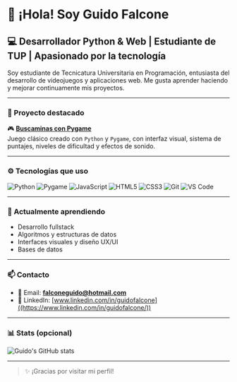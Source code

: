# 👋 ¡Hola! Soy Guido Falcone

## 💻 Desarrollador Python & Web | Estudiante de TUP | Apasionado por la tecnología

Soy estudiante de Tecnicatura Universitaria en Programación, entusiasta del desarrollo de videojuegos y aplicaciones web. Me gusta aprender haciendo y mejorar continuamente mis proyectos.

---

### 🔭 Proyecto destacado
🎮 **[Buscaminas con Pygame]((https://github.com/guid0f/PYGAME))**  
Juego clásico creado con `Python` y `Pygame`, con interfaz visual, sistema de puntajes, niveles de dificultad y efectos de sonido.

---

### ⚙️ Tecnologías que uso

![Python](https://img.shields.io/badge/-Python-333333?style=flat&logo=python)
![Pygame](https://img.shields.io/badge/-Pygame-333333?style=flat&logo=pygame)
![JavaScript](https://img.shields.io/badge/-JavaScript-333333?style=flat&logo=javascript)
![HTML5](https://img.shields.io/badge/-HTML5-333333?style=flat&logo=html5)
![CSS3](https://img.shields.io/badge/-CSS3-333333?style=flat&logo=css3)
![Git](https://img.shields.io/badge/-Git-333333?style=flat&logo=git)
![VS Code](https://img.shields.io/badge/-VSCode-333333?style=flat&logo=visualstudiocode)

---

### 🌱 Actualmente aprendiendo
- Desarrollo fullstack
- Algoritmos y estructuras de datos
- Interfaces visuales y diseño UX/UI
- Bases de datos
---

### 📫 Contacto

- 📧 Email: **falconeguido@hotmail.com**
- 💼 LinkedIn: [www.linkedin.com/in/guidofalcone]((https://www.linkedin.com/in/guidofalcone/))

---

### 📊 Stats (opcional)

![Guido's GitHub stats](https://github-readme-stats.vercel.app/api?username=guid0f&show_icons=true&theme=tokyonight)

---

> ✨ ¡Gracias por visitar mi perfil!
